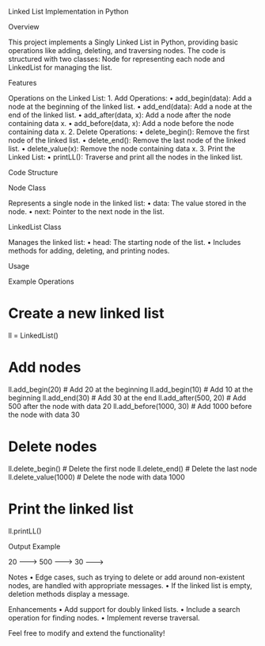 Linked List Implementation in Python

Overview

This project implements a Singly Linked List in Python, providing basic operations like adding, deleting, and traversing nodes. The code is structured with two classes: Node for representing each node and LinkedList for managing the list.

Features

Operations on the Linked List:
	1.	Add Operations:
	•	add_begin(data): Add a node at the beginning of the linked list.
	•	add_end(data): Add a node at the end of the linked list.
	•	add_after(data, x): Add a node after the node containing data x.
	•	add_before(data, x): Add a node before the node containing data x.
	2.	Delete Operations:
	•	delete_begin(): Remove the first node of the linked list.
	•	delete_end(): Remove the last node of the linked list.
	•	delete_value(x): Remove the node containing data x.
	3.	Print the Linked List:
	•	printLL(): Traverse and print all the nodes in the linked list.

Code Structure

Node Class

Represents a single node in the linked list:
	•	data: The value stored in the node.
	•	next: Pointer to the next node in the list.

LinkedList Class

Manages the linked list:
	•	head: The starting node of the list.
	•	Includes methods for adding, deleting, and printing nodes.

Usage

Example Operations

# Create a new linked list
ll = LinkedList()

# Add nodes
ll.add_begin(20)     # Add 20 at the beginning
ll.add_begin(10)     # Add 10 at the beginning
ll.add_end(30)       # Add 30 at the end
ll.add_after(500, 20) # Add 500 after the node with data 20
ll.add_before(1000, 30) # Add 1000 before the node with data 30

# Delete nodes
ll.delete_begin()    # Delete the first node
ll.delete_end()      # Delete the last node
ll.delete_value(1000) # Delete the node with data 1000

# Print the linked list
ll.printLL()

Output Example

20 ---> 500 ---> 30 ---> 

Notes
	•	Edge cases, such as trying to delete or add around non-existent nodes, are handled with appropriate messages.
	•	If the linked list is empty, deletion methods display a message.

Enhancements
	•	Add support for doubly linked lists.
	•	Include a search operation for finding nodes.
	•	Implement reverse traversal.

Feel free to modify and extend the functionality!

